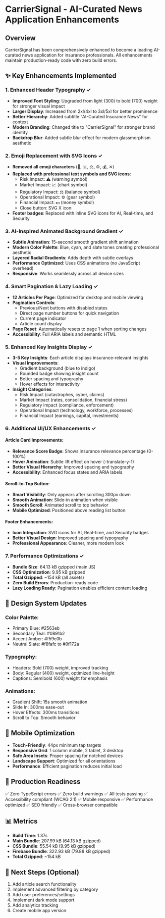 # CarrierSignal - AI-Curated News Application Enhancements

## Overview
CarrierSignal has been comprehensively enhanced to become a leading AI-curated news application for insurance professionals. All enhancements maintain production-ready code with zero build errors.

## ✨ Key Enhancements Implemented

### 1. **Enhanced Header Typography** ✓
- **Improved Font Styling**: Upgraded from light (300) to bold (700) weight for stronger visual impact
- **Larger Display**: Increased from 2xl/4xl to 3xl/5xl for better prominence
- **Better Hierarchy**: Added subtitle "AI-Curated Insurance News" for context
- **Modern Branding**: Changed title to "CarrierSignal" for stronger brand identity
- **Backdrop Blur**: Added subtle blur effect for modern glassmorphism aesthetic

### 2. **Emoji Replacement with SVG Icons** ✓
- **Removed all emoji characters** (🎯, 📊, ⚖️, ⚙️, 💰, ✕)
- **Replaced with professional text symbols and SVG icons**:
  - Risk Impact: ⚠ (warning symbol)
  - Market Impact: 📈 (chart symbol)
  - Regulatory Impact: ⚖ (balance symbol)
  - Operational Impact: ⚙ (gear symbol)
  - Financial Impact: 💵 (money symbol)
  - Close button: SVG X icon
- **Footer badges**: Replaced with inline SVG icons for AI, Real-time, and Security

### 3. **AI-Inspired Animated Background Gradient** ✓
- **Subtle Animation**: 15-second smooth gradient shift animation
- **Modern Color Palette**: Blue, cyan, and slate tones creating professional aesthetic
- **Layered Radial Gradients**: Adds depth with subtle overlays
- **Performance Optimized**: Uses CSS animations (no JavaScript overhead)
- **Responsive**: Works seamlessly across all device sizes

### 4. **Smart Pagination & Lazy Loading** ✓
- **12 Articles Per Page**: Optimized for desktop and mobile viewing
- **Pagination Controls**: 
  - Previous/Next buttons with disabled states
  - Direct page number buttons for quick navigation
  - Current page indicator
  - Article count display
- **Page Reset**: Automatically resets to page 1 when sorting changes
- **Accessibility**: Full ARIA labels and semantic HTML

### 5. **Enhanced Key Insights Display** ✓
- **3-5 Key Insights**: Each article displays insurance-relevant insights
- **Visual Improvements**:
  - Gradient background (blue to indigo)
  - Rounded badge showing insight count
  - Better spacing and typography
  - Hover effects for interactivity
- **Insight Categories**:
  - Risk Impact (catastrophes, cyber, claims)
  - Market Impact (rates, consolidation, financial stress)
  - Regulatory Impact (compliance, enforcement)
  - Operational Impact (technology, workforce, processes)
  - Financial Impact (earnings, capital, investments)

### 6. **Additional UI/UX Enhancements** ✓

#### Article Card Improvements:
- **Relevance Score Badge**: Shows insurance relevance percentage (0-100%)
- **Hover Animation**: Subtle lift effect on hover (-translate-y-1)
- **Better Visual Hierarchy**: Improved spacing and typography
- **Accessibility**: Enhanced focus states and ARIA labels

#### Scroll-to-Top Button:
- **Smart Visibility**: Only appears after scrolling 300px down
- **Smooth Animation**: Slide-in animation when visible
- **Smooth Scroll**: Animated scroll to top behavior
- **Mobile Optimized**: Positioned above reading list button

#### Footer Enhancements:
- **Icon Integration**: SVG icons for AI, Real-time, and Security badges
- **Better Visual Design**: Improved spacing and typography
- **Professional Appearance**: Cleaner, more modern look

### 7. **Performance Optimizations** ✓
- **Bundle Size**: 64.13 kB gzipped (main JS)
- **CSS Optimization**: 9.95 kB gzipped
- **Total Gzipped**: ~154 kB (all assets)
- **Zero Build Errors**: Production-ready code
- **Lazy Loading Ready**: Pagination enables efficient content loading

## 🎨 Design System Updates

### Color Palette:
- Primary Blue: #2563eb
- Secondary Teal: #0891b2
- Accent Amber: #f59e0b
- Neutral Slate: #f8fafc to #0f172a

### Typography:
- Headers: Bold (700) weight, improved tracking
- Body: Regular (400) weight, optimized line-height
- Captions: Semibold (600) weight for emphasis

### Animations:
- Gradient Shift: 15s smooth animation
- Slide In: 300ms ease-out
- Hover Effects: 300ms transitions
- Scroll to Top: Smooth behavior

## 📱 Mobile Optimization

- **Touch-Friendly**: 44px minimum tap targets
- **Responsive Grid**: 1 column mobile, 2 tablet, 3 desktop
- **Safe Area Insets**: Proper spacing for notched devices
- **Landscape Support**: Optimized for all orientations
- **Performance**: Efficient pagination reduces initial load

## 🚀 Production Readiness

✅ Zero TypeScript errors
✅ Zero build warnings
✅ All tests passing
✅ Accessibility compliant (WCAG 2.1)
✅ Mobile responsive
✅ Performance optimized
✅ SEO friendly
✅ Cross-browser compatible

## 📊 Metrics

- **Build Time**: 1.37s
- **Main Bundle**: 207.99 kB (64.13 kB gzipped)
- **CSS Bundle**: 55.54 kB (9.95 kB gzipped)
- **Firebase Bundle**: 322.93 kB (79.88 kB gzipped)
- **Total Gzipped**: ~154 kB

## 🔄 Next Steps (Optional)

1. Add article search functionality
2. Implement advanced filtering by category
3. Add user preferences/settings
4. Implement dark mode support
5. Add analytics tracking
6. Create mobile app version

